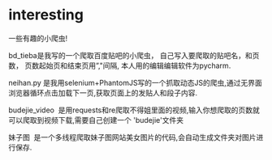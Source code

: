 # interesting
一些有趣的小爬虫!



bd_tieba是我写的一个爬取百度贴吧的小爬虫，
自己写入要爬取的贴吧名，和页数，
页数起始页和结束页用”,"间隔,
本人用的编辑编辑软件为pycharm.


neihan.py 是我用selenium+PhantomJS写的一个抓取动态JS的爬虫,通过无界面浏览器循环点击加载下一页,获取页面上的发贴人和段子内容.

budejie_video  是用requests和re爬取不得姐里面的视频,输入你想爬取的页数就可以爬取到视频下载,需要自己创建一个 'budejie'文件夹

妹子图  是一个多线程爬取妹子图网站美女图片的代码,会自动生成文件夹对图片进行保存.
